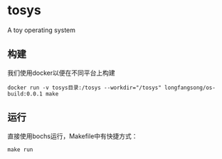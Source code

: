 # tosys
A toy operating system

## 构建
我们使用docker以便在不同平台上构建
```shell
docker run -v tosys目录:/tosys --workdir="/tosys" longfangsong/os-build:0.0.1 make
```

## 运行
直接使用bochs运行，Makefile中有快捷方式：
```shell
make run 
```